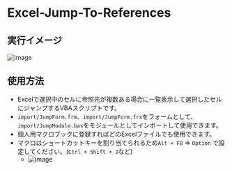# Excel-Jump-To-References

## 実行イメージ
![image](https://github.com/user-attachments/assets/ed9fcaaa-10a4-4b80-adb0-b669ef0ec3a2)

## 使用方法
- Excelで選択中のセルに参照先が複数ある場合に一覧表示して選択したセルにジャンプするVBAスクリプトです。
- `import/JumpForm.frm`、`import/JumpForm.frx`をフォームとして、`import/JumpModule.bas`をモジュールとしてインポートして使用できます。
- 個人用マクロブックに登録すればどのExcelファイルでも使用できます。
- マクロはショートカットキーを割り当てられるため`Alt + F8` ⇒ `Option` で設定してください。(`Ctrl + Shift + J`など)
  - ![image](https://github.com/user-attachments/assets/df0c2b9d-88ae-4f71-a490-3665d3df5e4a)
